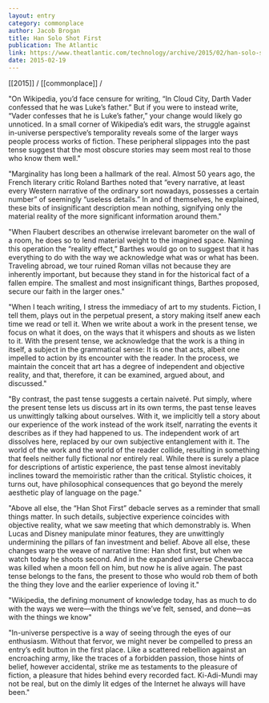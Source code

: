 ```yaml
---
layout: entry
category: commonplace
author: Jacob Brogan
title: Han Solo Shot First
publication: The Atlantic
link: https://www.theatlantic.com/technology/archive/2015/02/han-solo-shot-first/385551/
date: 2015-02-19
---
```


[[2015]] / [[commonplace]] / 

"On Wikipedia, you’d face censure for writing, “In Cloud City, Darth Vader confessed that he was Luke’s father.” But if you were to instead write, “Vader confesses that he is Luke’s father,” your change would likely go unnoticed. In a small corner of Wikipedia’s edit wars, the struggle against in-universe perspective’s temporality reveals some of the larger ways people process works of fiction. These peripheral slippages into the past tense suggest that the most obscure stories may seem most real to those who know them well."
 
"Marginality has long been a hallmark of the real. Almost 50 years ago, the French literary critic Roland Barthes noted that “every narrative, at least every Western narrative of the ordinary sort nowadays, possesses a certain number” of seemingly “useless details.” In and of themselves, he explained, these bits of insignificant description mean nothing, signifying only the material reality of the more significant information around them."

"When Flaubert describes an otherwise irrelevant barometer on the wall of a room, he does so to lend material weight to the imagined space. Naming this operation the “reality effect,” Barthes would go on to suggest that it has everything to do with the way we acknowledge what was or what has been. Traveling abroad, we tour ruined Roman villas not because they are inherently important, but because they stand in for the historical fact of a fallen empire. The smallest and most insignificant things, Barthes proposed, secure our faith in the larger ones."

"When I teach writing, I stress the immediacy of art to my students. Fiction, I tell them, plays out in the perpetual present, a story making itself anew each time we read or tell it. When we write about a work in the present tense, we focus on what it does, on the ways that it whispers and shouts as we listen to it. With the present tense, we acknowledge that the work is a thing in itself, a subject in the grammatical sense: It is one that acts, albeit one impelled to action by its encounter with the reader. In the process, we maintain the conceit that art has a degree of independent and objective reality, and that, therefore, it can be examined, argued about, and discussed."

"By contrast, the past tense suggests a certain naiveté. Put simply, where the present tense lets us discuss art in its own terms, the past tense leaves us unwittingly talking about ourselves. With it, we implicitly tell a story about our experience of the work instead of the work itself, narrating the events it describes as if they had happened to us. The independent work of art dissolves here, replaced by our own subjective entanglement with it. The world of the work and the world of the reader collide, resulting in something that feels neither fully fictional nor entirely real. While there is surely a place for descriptions of artistic experience, the past tense almost inevitably inclines toward the memoiristic rather than the critical. Stylistic choices, it turns out, have philosophical consequences that go beyond the merely aesthetic play of language on the page."

"Above all else, the “Han Shot First” debacle serves as a reminder that small things matter. In such details, subjective experience coincides with objective reality, what we saw meeting that which demonstrably is. When Lucas and Disney manipulate minor features, they are unwittingly undermining the pillars of fan investment and belief. Above all else, these changes warp the weave of narrative time: Han shot first, but when we watch today he shoots second. And in the expanded universe Chewbacca was killed when a moon fell on him, but now he is alive again. The past tense belongs to the fans, the present to those who would rob them of both the thing they love and the earlier experience of loving it."

"Wikipedia, the defining monument of knowledge today, has as much to do with the ways we were—with the things we’ve felt, sensed, and done—as with the things we know"

"In-universe perspective is a way of seeing through the eyes of our enthusiasm. Without that fervor, we might never be compelled to press an entry’s edit button in the first place. Like a scattered rebellion against an encroaching army, like the traces of a forbidden passion, those hints of belief, however accidental, strike me as testaments to the pleasure of fiction, a pleasure that hides behind every recorded fact. Ki-Adi-Mundi may not be real, but on the dimly lit edges of the Internet he always will have been."
